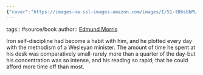 ```yaml
---
{"cover":"https://images-na.ssl-images-amazon.com/images/I/51-tD6sUbPL._SL200_.jpg","dg-publish":true,"permalink":"/4-archive/imported/the-rise-of-theodore-roosevelt-edmund-morris/","dgPassFrontmatter":true}
---
```



tags:: #source/book 
author:: [Edmund Morris](Edmund_Morris.md)

Iron self-discipline had become a habit with him, and he plotted every day with the methodism of a Wesleyan minister. The amount of time he spent at his desk was comparatively small-rarely more than a quarter of the day-but his concentration was so intense, and his reading so rapid, that he could afford more time off than most.

